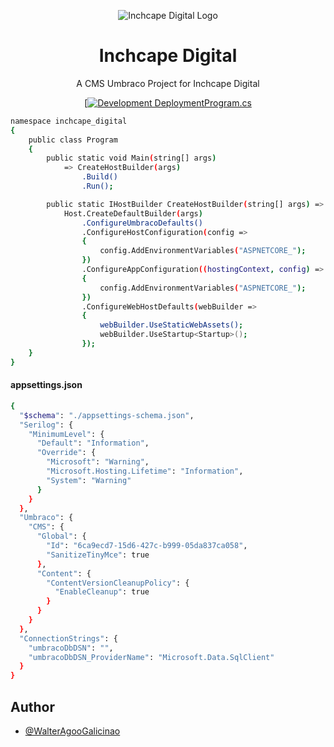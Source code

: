 
<p align="center"> <img src="https://dev.inchcape.digital/media/0-images/navigation/Inchcape_Digital_Logo_Hor_rgb-1.png" alt="Inchcape Digital Logo"> </p>


<h1 align="center">Inchcape Digital</h1>
<p align="center">A CMS Umbraco Project for Inchcape Digital</p>
<p align="center">
  <a href="https://dev.inchcape.digital/">
    [<img alt="Development Deployment" src="https://img.shields.io/badge/development_deployment-%E2%9C%94-green?style=for-the-badge/>](https://img.shields.io/badge/development_deployment-%E2%9C%94-green?style=for-the-badge
)
  </a>
</p>
## Deployment

Please make sure to retain the following files and their code before pushing to the branch, creating a pull request, and merging.

#### Program.cs
```bash
namespace inchcape_digital
{
    public class Program
    {
        public static void Main(string[] args)
            => CreateHostBuilder(args)
                .Build()
                .Run();

        public static IHostBuilder CreateHostBuilder(string[] args) =>
            Host.CreateDefaultBuilder(args)
                .ConfigureUmbracoDefaults()
                .ConfigureHostConfiguration(config =>
                {
                    config.AddEnvironmentVariables("ASPNETCORE_");
                })
                .ConfigureAppConfiguration((hostingContext, config) =>
                {
                    config.AddEnvironmentVariables("ASPNETCORE_");
                })
                .ConfigureWebHostDefaults(webBuilder =>
                {
                    webBuilder.UseStaticWebAssets();
                    webBuilder.UseStartup<Startup>();
                });
    }
}
```

#### appsettings.json
```bash
{
  "$schema": "./appsettings-schema.json",
  "Serilog": {
    "MinimumLevel": {
      "Default": "Information",
      "Override": {
        "Microsoft": "Warning",
        "Microsoft.Hosting.Lifetime": "Information",
        "System": "Warning"
      }
    }
  },
  "Umbraco": {
    "CMS": {
      "Global": {
        "Id": "6ca9ecd7-15d6-427c-b999-05da837ca058",
        "SanitizeTinyMce": true
      },
      "Content": {
        "ContentVersionCleanupPolicy": {
          "EnableCleanup": true
        }
      }
    }
  },
  "ConnectionStrings": {
    "umbracoDbDSN": "",
    "umbracoDbDSN_ProviderName": "Microsoft.Data.SqlClient"
  }
}
```
## Author

- [@WalterAgooGalicinao](https://github.com/WalterAgooGalicinao)

